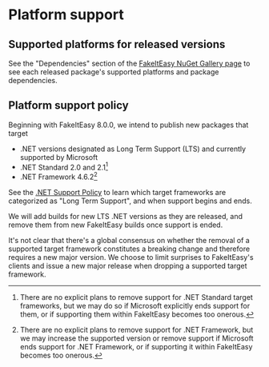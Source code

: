 # Platform support

## Supported platforms for released versions

See the "Dependencies" section of the [FakeItEasy NuGet Gallery page](https://www.nuget.org/packages/FakeItEasy) to see each released package's supported platforms and package dependencies.

## Platform support policy

Beginning with FakeItEasy 8.0.0, we intend to publish new packages that target

* .NET versions designated as Long Term Support (LTS) and currently supported by Microsoft
* .NET Standard 2.0 and 2.1[^1]
* .NET Framework 4.6.2[^2]

See the [.NET Support Policy](https://dotnet.microsoft.com/en-us/platform/support/policy) to learn which target frameworks
are categorized as "Long Term Support", and when support begins and ends.

We will add builds for new LTS .NET versions as they are released, and remove them from
new FakeItEasy builds once support is ended.

It's not clear that there's a global consensus on whether the removal of a supported target framework constitutes
a breaking change and therefore requires a new major version. We choose to limit surprises to FakeItEasy's clients
and issue a new major release when dropping a supported target framework.

[^1]:
    There are no explicit plans to remove support for .NET Standard target frameworks, but we may do so if Microsoft
    explicitly ends support for them, or if supporting them within FakeItEasy becomes too onerous.

[^2]:
    There are no explicit plans to remove support for .NET Framework, but we may increase the supported
    version or remove support if Microsoft ends support for .NET Framework, or if supporting it within
    FakeItEasy becomes too onerous.
